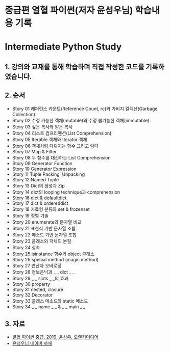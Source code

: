 # 중급편 열혈 파이썬(저자 윤성우님) 학습내용 기록 
# Intermediate Python Study

## 1. 강의와 교재를 통해 학습하며 직접 작성한 코드를 기록하였습니다.

## 2. 순서

- Story 01 레퍼런스 카운트(Reference Count, rc)와 가비지 컬렉션(Garbage Collection)
- Story 02 수정 가능한 객체(mutable)와 수정 불가능한 객체(immutable)
- Story 03 깊은 복사와 얕은 복사
- Story 04 리스트 컴프리헨션(List Comprehension)
- Story 05 Iterable 객체와 Iterator 객체
- Story 06 객체처럼 다뤄지는 함수 그리고 람다
- Story 07 Map & Filter
- Story 08 두 함수를 대신하는 List Comprehension
- Story 09 Generator Function
- Story 10 Generator Expression
- Story 11 Tuple Packing, Unpacking
- Story 12 Named Tuple
- Story 13 Dict의 생성과 Zip
- Story 14 dict의 looping technique과 comprehension
- Story 16 dict & defaultdict
- Story 17 dict & ordereddict
- Story 18 자료형 분류와 set & frozenset
- Story 19 정렬 기술
- Story 20 enumerate와 문자열 비교
- Story 21 표현식 기반 문자열 조합
- Story 22 메소드 기반 문자열 조합
- Story 23 클래스와 객체의 본질
- Story 24 상속
- Story 25 isinstance 함수와 object 클래스
- Story 26 special method (magic method)
- Story 27 연산자 오버로딩
- Story 28 정보은닉과 _ _ dict _ _
- Story 29 _ _ slots _ _의 효과
- Story 30 property
- Story 31 nested, closure
- Story 32 Decorator
- Story 33 클래스 메소드와 static 메소드
- Story 34 _ _ name _ _ & _ _ main _ _

## 3. 자료

- [열혈 파이썬 중급, 2019, 윤성우, 오렌지미디어](http://www.yes24.com/Product/Goods/81519650)
- [윤성우님 네이버 까페](https://cafe.naver.com/cstudyjava)


